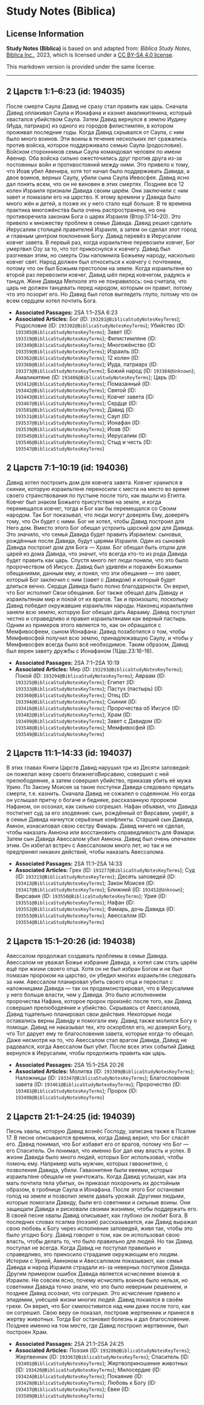 # Study Notes (Biblica)

## License Information

**Study Notes (Biblica)** is based on and adapted from: _Biblica Study Notes_, [Biblica Inc.](https://www.biblica.com/), 2023, which is licensed under a [CC BY-SA 4.0 license](https://creativecommons.org/licenses/by-sa/4.0/legalcode.en).

This markdown version is provided under the same license.



--------------------------------

## 2 Царств 1:1–6:23 (id: 194035)

После смерти Саула Давид не сразу стал править как царь. Сначала Давид оплакивал Саула и Ионафана и казнил амаликитянина, который хвастался убийством Саула. Затем Давид вернулся в землю Иудину (Иуда, патриарх) из одного из городов филистимлян, в котором проживал последние годы. 
Когда Давид скрывался от Саула, с ним было много воинов. Эти воины в течение нескольких лет сражались против войска, которое поддерживало семью Саула (родословие). Войском сторонников семьи Саула командовал человек по имени Авенир. Оба войска сильно ожесточились друг против друга из\-за постоянных войн и противостояний между ними. Это привело к тому, что Иоав убил Авенира, хотя тот начал было поддерживать Давида, а двое воинов, верных Саулу, убили сына Саула Иевосфея. Давид ясно дал понять всем, что он не виновен в этих смертях. 
Позднее все 12 колен Израиля признали Давида своим царём. Они заключили с ним завет и помазали его на царство. 
К этому времени у Давида было много жён и детей, а позже их у него стало ещё больше. В те времена практика многожёнства была очень распространена, но она противоречила законам Бога о царях Израиля (Втор.17:14–20\). Это привело к множеству проблем в семье Давида. 
Давид решил сделать Иерусалим столицей правителей Израиля, а затем он сделал этот город и главным центром поклонения Богу. Давид перевёз в Иерусалим ковчег завета. В первый раз, когда израильтяне перевозили ковчег, Бог умертвил Озу за то, что тот прикоснулся к ковчегу. Давид был разгневан этим, но смерть Озы напомнила Божьему народу, насколько ковчег свят. Народ должен был относиться к ковчегу с почтением, потому что он был Божьим престолом на земле. Когда израильтяне во второй раз перевозили ковчег, Давид шёл перед ковчегом, радуясь и танцуя. Жене Давида Мелхоле это не понравилось: она считала, что царь не должен танцевать перед народом, которым он правит, потому что это позорит его. Но Давид был готов выглядеть глупо, потому что он всем сердцем хотел почтить Бога.

* **Associated Passages:** 2SA 1:1–2SA 6:23
* **Associated Articles:** Бог (ID: `193281@BiblicaStudyNotesKeyTerms`); Родословие  (ID: `193302@BiblicaStudyNotesKeyTerms`); Убийство (ID: `193305@BiblicaStudyNotesKeyTerms`); Завет (ID: `193319@BiblicaStudyNotesKeyTerms`); Филистимляне (ID: `193349@BiblicaStudyNotesKeyTerms`); Многожёнство (ID: `193359@BiblicaStudyNotesKeyTerms`); Израиль (ID: `193362@BiblicaStudyNotesKeyTerms`); 12 колен  (ID: `193368@BiblicaStudyNotesKeyTerms`); Иуда, патриарх (ID: `193373@BiblicaStudyNotesKeyTerms`); Божий народ (ID: `193384@Unknown`); Амаликитяне (ID: `193406@BiblicaStudyNotesKeyTerms`); Царь (ID: `193412@BiblicaStudyNotesKeyTerms`); Помазанный (ID: `193442@BiblicaStudyNotesKeyTerms`); Святой (ID: `193443@BiblicaStudyNotesKeyTerms`); Ковчег завета (ID: `193467@BiblicaStudyNotesKeyTerms`); Сердце (ID: `193501@BiblicaStudyNotesKeyTerms`); Давид (ID: `193531@BiblicaStudyNotesKeyTerms`); Саул (ID: `193537@BiblicaStudyNotesKeyTerms`); Ионафан (ID: `193539@BiblicaStudyNotesKeyTerms`); Иоав (ID: `193545@BiblicaStudyNotesKeyTerms`); Иерусалим (ID: `193546@BiblicaStudyNotesKeyTerms`); Стыд и честь (ID: `193547@BiblicaStudyNotesKeyTerms`)

## 2 Царств 7:1–10:19 (id: 194036)

Давид хотел построить дом для ковчега завета. Ковчег хранился в скинии, которую израильтяне переносили с места на место во время своего странствования по пустыне после того, как вышли из Египта. Ковчег был знаком Божьего присутствия на земле, и когда перемещался ковчег, тогда и Бог как бы перемещался со Своим народом. Так Бог показывал, что люди могут доверять Ему, доверять тому, что Он будет с ними. 
Бог не хотел, чтобы Давид построил для Него дом. Вместо этого Бог обещал устроить царский дом для Давида. Это значило, что семья Давида будет править Израилем: сыновья, рождённые после Давида, будут царями Израиля. Один из сыновей Давида построит дом для Бога — Храм. Бог обещал быть отцом для царей из дома Давида, что значит, что всегда кто\-то из рода Давида будет править как царь. Спустя много лет люди поняли, что это было пророчеством об Иисусе. Давид был удивлён и поражён Божьими обещаниями, данным ему, и понял, что эти обещания — это завет, который Бог заключил с ним (завет с Давидом) и который будет длиться вечно. Сердце Давида было полно благодарности. Он верил, что Бог исполнит Свои обещания. 
Бог также обещал дать Давиду и израильтянам мир и покой от их врагов. Так и произошло, поскольку Давид победил окружавшие израильтян народы. Наконец израильтяне заняли всю землю, которую Бог обещал дать Аврааму. 
Давид поступал честно и справедливо и правил израильтянами как верный пастырь. Одним из примеров этого является то, как он обращался с Мемфивосфеем, сыном Ионафана: Давид позаботился о том, чтобы Мемфивосфей получил всю землю, принадлежавшую Саулу, и чтобы у Мемфивосфея всегда было всё необходимое. Таким образом, Давид был верен завету дружбы с Ионафаном (1Цар.23:16–18\).

* **Associated Passages:** 2SA 7:1–2SA 10:19
* **Associated Articles:** Мир (ID: `193293@BiblicaStudyNotesKeyTerms`); Покой (ID: `193294@BiblicaStudyNotesKeyTerms`); Авраам (ID: `193325@BiblicaStudyNotesKeyTerms`); Египет (ID: `193333@BiblicaStudyNotesKeyTerms`); Пастух (пастырь) (ID: `193360@BiblicaStudyNotesKeyTerms`); Отец (ID: `193394@BiblicaStudyNotesKeyTerms`); Скиния  (ID: `193416@BiblicaStudyNotesKeyTerms`); Пророчества об Иисусе (ID: `193482@BiblicaStudyNotesKeyTerms`); Храм (ID: `193499@BiblicaStudyNotesKeyTerms`); Завет с Давидом (ID: `193548@BiblicaStudyNotesKeyTerms`); Мемфивосфей (ID: `193549@BiblicaStudyNotesKeyTerms`)

## 2 Царств 11:1–14:33 (id: 194037)

В этих главах Книги Царств Давид нарушил три из Десяти заповедей: он пожелал жену своего ближнегоВирсавию, совершил с ней прелюбодеяние, а затем совершил убийство, приказав убить её мужа Урию. По Закону Моисея за такие поступки Давида следовало предать смерти, т.е. казнить. 
Сначала Давид не сожалел о содеянном. Но когда он услышал притчу о богаче и бедняке, рассказанную пророком Нафаном, он осознал, как сильно согрешил. Нафан объявил, что Давида постигнет суд за его злодеяния: сын, рождённый от Вирсавии, умрёт, а в семье Давида начнутся серьёзные конфликты. Старший сын Давида, Амнон, изнасиловал свою сестру Фамарь. Давид ничего не сделал, чтобы наказать Амнона или восстановить справедливость для Фамари. Затем сын Давида Авессалом убил Амнона. Давид был очень опечален этим. Он избегал встреч с Авессаломом много лет, но так и не предпринял никаких действий, чтобы наказать Авессалома.

* **Associated Passages:** 2SA 11:1–2SA 14:33
* **Associated Articles:** Грех (ID: `193277@BiblicaStudyNotesKeyTerms`); Суд (ID: `193315@BiblicaStudyNotesKeyTerms`); Десять заповедей (ID: `193413@BiblicaStudyNotesKeyTerms`); Закон Моисея (ID: `193417@BiblicaStudyNotesKeyTerms`); Ближний (ID: `193452@Unknown`); Вирсавия (ID: `193550@BiblicaStudyNotesKeyTerms`); Урия (ID: `193551@BiblicaStudyNotesKeyTerms`); Нафан (ID: `193552@BiblicaStudyNotesKeyTerms`); Фамарь, дочь Давида (ID: `193553@BiblicaStudyNotesKeyTerms`); Авессалом (ID: `193554@BiblicaStudyNotesKeyTerms`)

## 2 Царств 15:1–20:26 (id: 194038)

Авессалом продолжал создавать проблемы в семье Давида. Авессалом не уважал Божье избрание Давида, а хотел сам стать царём ещё при жизни своего отца. Хотя он не был избран Богом и не был помазан пророком на царство, он убедил многих израильтян следовать за ним. Авессалом планировал убить своего отца и переспал с наложницами Давида — так он продемонстрировал, что в Иерусалиме у него больше власти, чем у Давида. Это было исполнением пророчества Нафана, которое пророк произнёс после того, как Давид совершил прелюбодеяние и убийство. 
Скрываясь от Авессалома, Давид тщательно планировал свои действия. Некоторые люди оставались верны Давиду и помогали ему. Давид также молился Богу о помощи. Давид не наказывал тех, кто оскорблял его, но доверял Богу, что Тот дарует ему те благословения завета, которые когда\-то обещал. Даже несмотря на то, что Авессалом стал врагом Давида, Давид не радовался, когда Авессалом был убит. После всех этих событий Давид вернулся в Иерусалим, чтобы продолжить править как царь.

* **Associated Passages:** 2SA 15:1–2SA 20:26
* **Associated Articles:** Молитва (ID: `193309@BiblicaStudyNotesKeyTerms`); Наложницы (ID: `193347@BiblicaStudyNotesKeyTerms`); Благословения завета (ID: `193461@BiblicaStudyNotesKeyTerms`); Пророчество (ID: `193481@BiblicaStudyNotesKeyTerms`); Пророк (ID: `193498@BiblicaStudyNotesKeyTerms`)

## 2 Царств 21:1–24:25 (id: 194039)

Песнь хвалы, которую Давид вознёс Господу, записана также в Псалме 17\. В песне описываются времена, когда Давид верил, что Бог спасёт его. Давид понимал, что Бог избавит его от врагов, потому что Бог — его Спаситель. Он понимал, что именно Бог дал ему власть и успех. 
В жизни Давида было много людей, которых Бог использовал, чтобы помочь ему. Например мать мужчин, которых гаваонитяне, с позволения Давида, убили. Гаваонитяне были евеями, которых израильтяне обещали не уничтожать. Когда Давид услышал, как эта мать почтила тела убитых, он приказал похоронить их достойным образом, в гробнице Саула и Ионафана. После этого Бог остановил голод на земле и позволил земле давать урожай. 
Другими людьми, которые помогали Давиду, были его советники и сильные воины. Они защищали Давида и рисковали своими жизнями, чтобы поддержать его. 
В своей песне хвалы Давид описывает, как глубоко он любит Бога. В последних словах псалма (поэзия) рассказывается, как Давид выражал свою любовь к Богу через исполнение заповедей, живя так, чтобы это было угодно Богу. Давид говорит о том, как он использовал свою власть, чтобы делать то, что было правильно для людей. 
Но так Давид поступал не всегда. Когда Давид не поступал правильно и справедливо, это приносило страдания окружающим его людям. Истории с Урией, Амноном и Авессаломом показывают, как семья Давида и народ Израиля страдали из\-за неверных поступков Давида. 
Другим примером ошибок Давида является исчисление воинов в Израиле. Не совсем ясно, почему исчислять воинов было нельзя, но советники Давида точно знали, что это было неверным решением, и позднее Давид осознал, что согрешил. Это исчисление привело к эпидемии, унёсшей жизни многих людей. Давид покаялся в своём грехе. Он верил, что Бог смилостивится над ним даже после того, как он согрешил. Свою веру он показал, построив жертвенник и принеся в жертву животных. Тогда Бог остановил болезнь и дал благословение. Позднее именно на том месте, где Давид построил жертвенник, был построен Храм.

* **Associated Passages:** 2SA 21:1–2SA 24:25
* **Associated Articles:** Поэзия (ID: `193286@BiblicaStudyNotesKeyTerms`); Жертвенник (ID: `193367@BiblicaStudyNotesKeyTerms`); Спаситель (ID: `193401@BiblicaStudyNotesKeyTerms`); Жертвоприношение животных (ID: `193420@BiblicaStudyNotesKeyTerms`); Милосердие (ID: `193424@BiblicaStudyNotesKeyTerms`); Покаяние (ID: `193428@BiblicaStudyNotesKeyTerms`); Любовь к Богу (ID: `193437@BiblicaStudyNotesKeyTerms`); Евеи (ID: `193509@BiblicaStudyNotesKeyTerms`)

